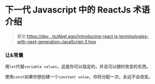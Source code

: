 # 下一代 Javascript 中的 ReactJs 术语介绍

> 原文:[https://dev . to/Abel agoi/introducing-react js-terminologies-with-next-generation-JavaScript-3 hop](https://dev.to/abelagoi/introducing-reactjs-terminologies-with-next-generation-javascript-3hop)

### 让&常量

用`let`代替`variable values`，这是你可以指定的，并且可以随时改变的东西。

使用`const`如果你想创建一个`constant value`，你将分配一次，永远不会改变。